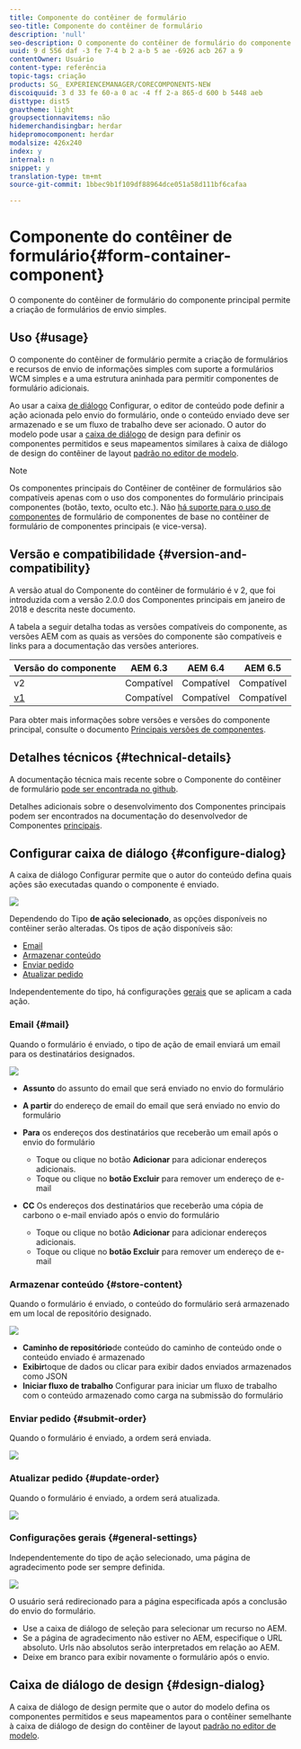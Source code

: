```yaml
---
title: Componente do contêiner de formulário
seo-title: Componente do contêiner de formulário
description: 'null'
seo-description: O componente do contêiner de formulário do componente principal permite a criação de formulários de envio simples.
uuid: 9 d 556 daf -3 fe 7-4 b 2 a-b 5 ae -6926 acb 267 a 9
contentOwner: Usuário
content-type: referência
topic-tags: criação
products: SG_ EXPERIENCEMANAGER/CORECOMPONENTS-NEW
discoiquuid: 3 d 33 fe 60-a 0 ac -4 ff 2-a 865-d 600 b 5448 aeb
disttype: dist5
gnavtheme: light
groupsectionnavitems: não
hidemerchandisingbar: herdar
hidepromocomponent: herdar
modalsize: 426x240
index: y
internal: n
snippet: y
translation-type: tm+mt
source-git-commit: 1bbec9b1f109df88964dce051a58d111bf6cafaa

---
```



# Componente do contêiner de formulário{#form-container-component}

O componente do contêiner de formulário do componente principal permite a criação de formulários de envio simples.

## Uso {#usage}

O componente do contêiner de formulário permite a criação de formulários e recursos de envio de informações simples com suporte a formulários WCM simples e a uma estrutura aninhada para permitir componentes de formulário adicionais.

Ao usar a caixa [de diálogo](#configure-dialog) Configurar, o editor de conteúdo pode definir a ação acionada pelo envio do formulário, onde o conteúdo enviado deve ser armazenado e se um fluxo de trabalho deve ser acionado. O autor do modelo pode usar a [caixa de diálogo](#design-dialog) de design para definir os componentes permitidos e seus mapeamentos similares à caixa de diálogo de design do contêiner de layout [padrão no editor de modelo](https://helpx.adobe.com/experience-manager/6-5/sites/authoring/using/templates.html).

>[!NOTE]
>
>Os componentes principais do Contêiner de contêiner de formulários são compatíveis apenas com o uso dos componentes do formulário principais componentes (botão, texto, oculto etc.). Não [há suporte para o uso de componentes](https://helpx.adobe.com/experience-manager/6-5/sites/authoring/using/default-components-foundation.html) de formulário de componentes de base no contêiner de formulário de componentes principais (e vice-versa).

## Versão e compatibilidade {#version-and-compatibility}

A versão atual do Componente do contêiner de formulário é v 2, que foi introduzida com a versão 2.0.0 dos Componentes principais em janeiro de 2018 e descrita neste documento.

A tabela a seguir detalha todas as versões compatíveis do componente, as versões AEM com as quais as versões do componente são compatíveis e links para a documentação das versões anteriores.

| Versão do componente | AEM 6.3 | AEM 6.4 | AEM 6.5 |
|--- |--- |--- |--- |
| v2 | Compatível | Compatível | Compatível |
| [v1](form-container-v1.md) | Compatível | Compatível | Compatível |

Para obter mais informações sobre versões e versões do componente principal, consulte o documento [Principais versões de componentes](versions.md).

## Detalhes técnicos {#technical-details}

A documentação técnica mais recente sobre o Componente do contêiner de formulário [pode ser encontrada no github](https://github.com/adobe/aem-core-wcm-components/blob/master/content/src/content/jcr_root/apps/core/wcm/components/form/container/v2/container).

Detalhes adicionais sobre o desenvolvimento dos Componentes principais podem ser encontrados na documentação do desenvolvedor de Componentes [principais](developing.md).

## Configurar caixa de diálogo {#configure-dialog}

A caixa de diálogo Configurar permite que o autor do conteúdo defina quais ações são executadas quando o componente é enviado.

![](assets/screen_shot_2018-01-12at122046.png)

Dependendo do Tipo **de ação selecionado**, as opções disponíveis no contêiner serão alteradas. Os tipos de ação disponíveis são:

* [Email](#mail)
* [Armazenar conteúdo](#store-content)
* [Enviar pedido](#submit-order)
* [Atualizar pedido](#update-order)

Independentemente do tipo, há configurações [gerais](#general-settings) que se aplicam a cada ação.

### Email {#mail}

Quando o formulário é enviado, o tipo de ação de email enviará um email para os destinatários designados.

![](assets/screen_shot_2018-01-12at122554.png)

* **Assunto**
do assunto do email que será enviado no envio do formulário
* **A partir**
do endereço de email do email que será enviado no envio do formulário
* **Para**
os endereços dos destinatários que receberão um email após o envio do formulário

   * Toque ou clique no botão **Adicionar** para adicionar endereços adicionais.
   * Toque ou clique no **botão Excluir** para remover um endereço de e-mail
* **CC**
Os endereços dos destinatários que receberão uma cópia de carbono o e-mail enviado após o envio do formulário
   * Toque ou clique no botão **Adicionar** para adicionar endereços adicionais.
   * Toque ou clique no **botão Excluir** para remover um endereço de e-mail

### Armazenar conteúdo {#store-content}

Quando o formulário é enviado, o conteúdo do formulário será armazenado em um local de repositório designado.

![](assets/screen_shot_2018-01-12at122538.png)

* **Caminho de repositório**de conteúdo do caminho
de conteúdo onde o conteúdo enviado é armazenado
* **Exibir**toque de dados
ou clicar para exibir dados enviados armazenados como JSON
* **Iniciar fluxo de trabalho**
Configurar para iniciar um fluxo de trabalho com o conteúdo armazenado como carga na submissão do formulário

### Enviar pedido {#submit-order}

Quando o formulário é enviado, a ordem será enviada.

![](assets/chlimage_1-3.png)

### Atualizar pedido {#update-order}

Quando o formulário é enviado, a ordem será atualizada.

![](assets/chlimage_1-4.png)

### Configurações gerais {#general-settings}

Independentemente do tipo de ação selecionado, uma página de agradecimento pode ser sempre definida.

![](assets/chlimage_1-5.png)

O usuário será redirecionado para a página especificada após a conclusão do envio do formulário.

* Use a caixa de diálogo de seleção para selecionar um recurso no AEM.
* Se a página de agradecimento não estiver no AEM, especifique o URL absoluto. Urls não absolutos serão interpretados em relação ao AEM.
* Deixe em branco para exibir novamente o formulário após o envio.

## Caixa de diálogo de design {#design-dialog}

A caixa de diálogo de design permite que o autor do modelo defina os componentes permitidos e seus mapeamentos para o contêiner semelhante à caixa de diálogo de design do contêiner de layout [padrão no editor de modelo](https://helpx.adobe.com/experience-manager/6-5/sites/authoring/using/templates.html).